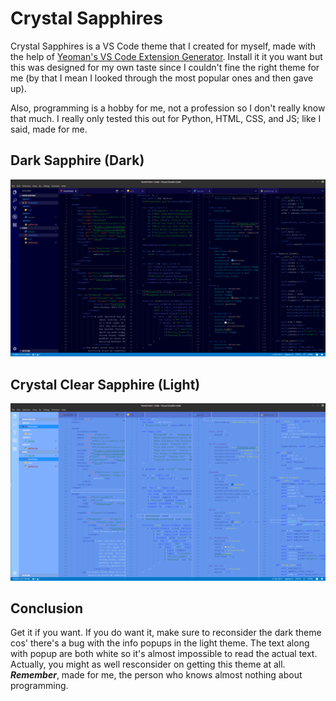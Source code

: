 # Crystal Sapphires

Crystal Sapphires is a VS Code theme that I created for myself, made with the help of [Yeoman's VS Code Extension Generator](https://www.npmjs.com/package/generator-code). Install it it you want but this was designed for my own taste since I couldn't fine the right theme for me (by that I mean I looked through the most popular ones and then gave up).

Also, programming is a hobby for me, not a profession so I don't really know that much. I really only tested this out for Python, HTML, CSS, and JS; like I said, made for me.

## Dark Sapphire (Dark)

![](images/Dark-Crystal-Sapphire-preview.png)

## Crystal Clear Sapphire (Light)

![](images/Crystal-Clear-Sapphire-preview.png)

## Conclusion

Get it if you want. If you do want it, make sure to reconsider the dark theme cos' there's a bug with the info popups in the light theme. The text along with popup are both white so it's almost impossible to read the actual text. Actually, you might as well resconsider on getting this theme at all. **_Remember_**, made for me, the person who knows almost nothing about programming.